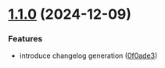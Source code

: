 # [1.1.0](https://github.com/Ahacad/conference-tracker-discord-bot/compare/v1.0.0...v1.1.0) (2024-12-09)


### Features

* introduce changelog generation ([0f0ade3](https://github.com/Ahacad/conference-tracker-discord-bot/commit/0f0ade3e1bd83fa48f5634d72c653e16c8492a9d))
